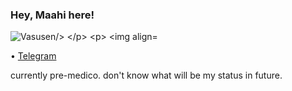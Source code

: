 ### Hey, Maahi here! 


<p align="left"> <img src="https://komarev.com/ghpvc/?username=Vasusen-code&label=Profile%20views&color=black&style=flat-square" alt="Vasusen/> </p>

<p>&nbsp;<img align="center" src="https://github-readme-stats.vercel.app/api?username=vasusen-code&show_icons=true&theme=tokyonight&locale=en" alt="vasusen-code" /></p>


• [Telegram](https://t.me/chauhanMahesh)

currently pre-medico. don't know what will be my status in future. 

